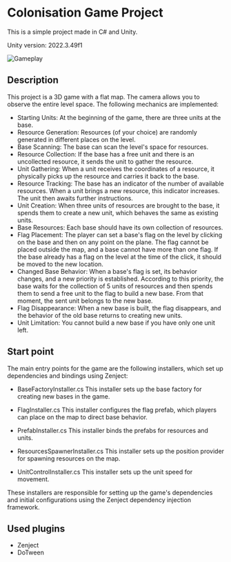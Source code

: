 # Colonisation Game Project

This is a simple project made in C# and Unity.

Unity version: 2022.3.49f1

![Gameplay](https://github.com/VodVas/Bots/blob/main/Assets/ReadMeAssets/ColonisationGif.gif)


## Description
This project is a 3D game with a flat map. The camera allows you to observe the entire level space. The following mechanics are implemented:

* Starting Units: At the beginning of the game, there are three units at the base.
* Resource Generation: Resources (of your choice) are randomly generated in different places on the level.
* Base Scanning: The base can scan the level's space for resources.
* Resource Collection: If the base has a free unit and there is an uncollected resource, it sends the unit to gather the resource.
* Unit Gathering: When a unit receives the coordinates of a resource, it physically picks up the resource and carries it back to the base.
* Resource Tracking: The base has an indicator of the number of available resources. When a unit brings a new resource, this indicator increases. The unit then awaits further instructions.
* Unit Creation: When three units of resources are brought to the base, it spends them to create a new unit, which behaves the same as existing units.
* Base Resources: Each base should have its own collection of resources.
* Flag Placement: The player can set a base's flag on the level by clicking on the base and then on any point on the plane. The flag cannot be placed outside the map, and a base cannot have more than one flag. If the base already has a flag on the level at the time of the click, it should be moved to the new location.
* Changed Base Behavior: When a base's flag is set, its behavior changes, and a new priority is established. According to this priority, the base waits for the collection of 5 units of resources and then spends them to send a free unit to the flag to build a new base. From that moment, the sent unit belongs to the new base.
* Flag Disappearance: When a new base is built, the flag disappears, and the behavior of the old base returns to creating new units.
* Unit Limitation: You cannot build a new base if you have only one unit left.

## Start point
The main entry points for the game are the following installers, which set up dependencies and bindings using Zenject:

* BaseFactoryInstaller.cs
This installer sets up the base factory for creating new bases in the game.

* FlagInstaller.cs
This installer configures the flag prefab, which players can place on the map to direct base behavior.

* PrefabInstaller.cs
This installer binds the prefabs for resources and units.

* ResourcesSpawnerInstaller.cs
This installer sets up the position provider for spawning resources on the map.

* UnitControlInstaller.cs
This installer sets up the unit speed for movement.

These installers are responsible for setting up the game's dependencies and initial configurations using the Zenject dependency injection framework.

## Used plugins
* Zenject
* DoTween
